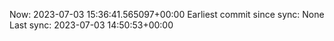 Now: 2023-07-03 15:36:41.565097+00:00 Earliest commit since sync: None Last sync: 2023-07-03 14:50:53+00:00
